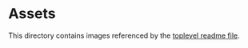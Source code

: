 Assets
======
This directory contains images referenced by the [toplevel readme file][1].

[1]: ../README.md
